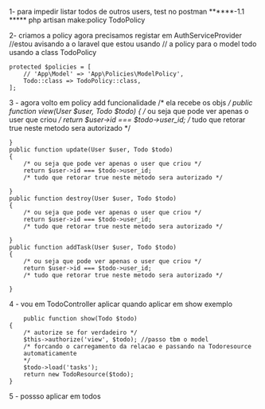 1- para impedir listar todos de outros users, test no postman
******-1.1 *****
php artisan make:policy TodoPolicy

2- criamos a policy agora precisamos registar em AuthServiceProvider
    //estou avisando a o laravel que estou usando
    // a policy para o model todo usando a class TodoPolicy

    protected $policies = [
        // 'App\Model' => 'App\Policies\ModelPolicy',
        Todo::class => TodoPolicy::class,
    ];

3 - agora volto em policy add funcionalidade
            /* ela recebe os objs */
    public function view(User $user, Todo $todo)
    {
        /* ou seja que pode ver apenas o user que criou */
        return $user->id === $todo->user_id;
        /* tudo que retorar true neste metodo sera autorizado */

    }
    public function update(User $user, Todo $todo)
    {
        /* ou seja que pode ver apenas o user que criou */
        return $user->id === $todo->user_id;
        /* tudo que retorar true neste metodo sera autorizado */

    }
    public function destroy(User $user, Todo $todo)
    {
        /* ou seja que pode ver apenas o user que criou */
        return $user->id === $todo->user_id;
        /* tudo que retorar true neste metodo sera autorizado */

    }
    public function addTask(User $user, Todo $todo)
    {
        /* ou seja que pode ver apenas o user que criou */
        return $user->id === $todo->user_id;
        /* tudo que retorar true neste metodo sera autorizado */

    }

4 - vou em TodoController aplicar
    quando aplicar em show exemplo

        public function show(Todo $todo)
    {
        /* autorize se for verdadeiro */
        $this->authorize('view', $todo); //passo tbm o model
        /* forcando o carregamento da relacao e passando na Todoresource
        automaticamente
        */
        $todo->load('tasks');
        return new TodoResource($todo);
    }

5 - possso aplicar em todos


